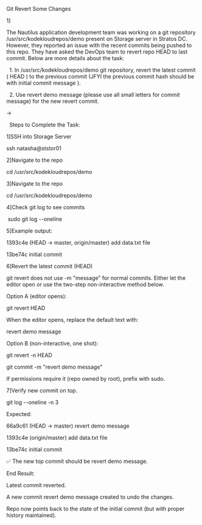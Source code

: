 Git Revert Some Changes



1]

The Nautilus application development team was working on a git repository /usr/src/kodekloudrepos/demo present on Storage server in Stratos DC. However, they reported an issue with the recent commits being pushed to this repo. They have asked the DevOps team to revert repo HEAD to last commit. Below are more details about the task:

&nbsp;	1. In /usr/src/kodekloudrepos/demo git repository, revert the latest commit ( HEAD ) to the previous commit (JFYI the previous commit hash should be with initial commit message ).

&nbsp;	2. Use revert demo message (please use all small letters for commit message) for the new revert commit.

->



&nbsp;   Steps to Complete the Task:



1]SSH into Storage Server

ssh natasha@ststor01



2]Navigate to the repo

cd /usr/src/kodekloudrepos/demo



3]Navigate to the repo

cd /usr/src/kodekloudrepos/demo



4]Check git log to see commits

&nbsp;sudo git log --oneline



5]Example output:

1393c4e (HEAD -> master, origin/master) add data.txt file

13be74c initial commit





6]Revert the latest commit (HEAD)

git revert does not use -m "message" for normal commits. Either let the editor open or use the two-step non-interactive method below.



Option A (editor opens):

git revert HEAD



When the editor opens, replace the default text with:

revert demo message



Option B (non-interactive, one shot):

git revert -n HEAD

git commit -m "revert demo message"



If permissions require it (repo owned by root), prefix with sudo.





7]Verify new commit on top.

git log --oneline -n 3



Expected:

66a9c61 (HEAD -> master) revert demo message

1393c4e (origin/master) add data.txt file

13be74c initial commit



✅ The new top commit should be revert demo message.





End Result:

Latest commit reverted.

A new commit revert demo message created to undo the changes.

Repo now points back to the state of the initial commit (but with proper history maintained).



